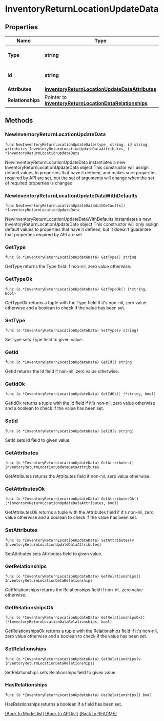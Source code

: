# InventoryReturnLocationUpdateData

## Properties

Name | Type | Description | Notes
------------ | ------------- | ------------- | -------------
**Type** | **string** | The resource&#39;s type | [default to "inventory_return_locations"]
**Id** | **string** | The resource&#39;s id | 
**Attributes** | [**InventoryReturnLocationUpdateDataAttributes**](InventoryReturnLocationUpdateDataAttributes.md) |  | 
**Relationships** | Pointer to [**InventoryReturnLocationDataRelationships**](InventoryReturnLocationDataRelationships.md) |  | [optional] 

## Methods

### NewInventoryReturnLocationUpdateData

`func NewInventoryReturnLocationUpdateData(type_ string, id string, attributes InventoryReturnLocationUpdateDataAttributes, ) *InventoryReturnLocationUpdateData`

NewInventoryReturnLocationUpdateData instantiates a new InventoryReturnLocationUpdateData object
This constructor will assign default values to properties that have it defined,
and makes sure properties required by API are set, but the set of arguments
will change when the set of required properties is changed

### NewInventoryReturnLocationUpdateDataWithDefaults

`func NewInventoryReturnLocationUpdateDataWithDefaults() *InventoryReturnLocationUpdateData`

NewInventoryReturnLocationUpdateDataWithDefaults instantiates a new InventoryReturnLocationUpdateData object
This constructor will only assign default values to properties that have it defined,
but it doesn't guarantee that properties required by API are set

### GetType

`func (o *InventoryReturnLocationUpdateData) GetType() string`

GetType returns the Type field if non-nil, zero value otherwise.

### GetTypeOk

`func (o *InventoryReturnLocationUpdateData) GetTypeOk() (*string, bool)`

GetTypeOk returns a tuple with the Type field if it's non-nil, zero value otherwise
and a boolean to check if the value has been set.

### SetType

`func (o *InventoryReturnLocationUpdateData) SetType(v string)`

SetType sets Type field to given value.


### GetId

`func (o *InventoryReturnLocationUpdateData) GetId() string`

GetId returns the Id field if non-nil, zero value otherwise.

### GetIdOk

`func (o *InventoryReturnLocationUpdateData) GetIdOk() (*string, bool)`

GetIdOk returns a tuple with the Id field if it's non-nil, zero value otherwise
and a boolean to check if the value has been set.

### SetId

`func (o *InventoryReturnLocationUpdateData) SetId(v string)`

SetId sets Id field to given value.


### GetAttributes

`func (o *InventoryReturnLocationUpdateData) GetAttributes() InventoryReturnLocationUpdateDataAttributes`

GetAttributes returns the Attributes field if non-nil, zero value otherwise.

### GetAttributesOk

`func (o *InventoryReturnLocationUpdateData) GetAttributesOk() (*InventoryReturnLocationUpdateDataAttributes, bool)`

GetAttributesOk returns a tuple with the Attributes field if it's non-nil, zero value otherwise
and a boolean to check if the value has been set.

### SetAttributes

`func (o *InventoryReturnLocationUpdateData) SetAttributes(v InventoryReturnLocationUpdateDataAttributes)`

SetAttributes sets Attributes field to given value.


### GetRelationships

`func (o *InventoryReturnLocationUpdateData) GetRelationships() InventoryReturnLocationDataRelationships`

GetRelationships returns the Relationships field if non-nil, zero value otherwise.

### GetRelationshipsOk

`func (o *InventoryReturnLocationUpdateData) GetRelationshipsOk() (*InventoryReturnLocationDataRelationships, bool)`

GetRelationshipsOk returns a tuple with the Relationships field if it's non-nil, zero value otherwise
and a boolean to check if the value has been set.

### SetRelationships

`func (o *InventoryReturnLocationUpdateData) SetRelationships(v InventoryReturnLocationDataRelationships)`

SetRelationships sets Relationships field to given value.

### HasRelationships

`func (o *InventoryReturnLocationUpdateData) HasRelationships() bool`

HasRelationships returns a boolean if a field has been set.


[[Back to Model list]](../README.md#documentation-for-models) [[Back to API list]](../README.md#documentation-for-api-endpoints) [[Back to README]](../README.md)


